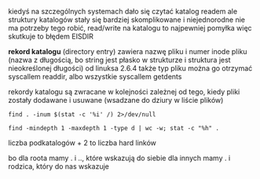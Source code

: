 kiedyś na szczególnych systemach dało się czytać katalog readem
ale struktury katalogów stały się bardziej skomplikowane i niejednorodne
nie ma potrzeby tego robić, read/write na katalogu to najpewniej pomyłka
więc skutkuje to błędem EISDIR

**rekord katalogu** (directory entry) zawiera nazwę pliku i numer inode pliku
(nazwa z długością, bo string jest płasko w strukturze i struktura jest nieokreślonej długości)
od linuksa 2.6.4 także typ pliku
można go otrzymać syscallem readdir, albo wszystkie syscallem getdents

rekordy katalogu są zwracane w kolejności zależnej od tego, kiedy pliki zostały
dodawane i usuwane (wsadzane do dziury w liście plików)

    find . -inum $(stat -c '%i' /) 2>/dev/null

    find -mindepth 1 -maxdepth 1 -type d | wc -w; stat -c "%h" .

liczba podkatalogów + 2 to liczba hard linków

bo dla roota mamy . i .., które wskazują do siebie
dla innych mamy . i rodzica, który do nas wskazuje
